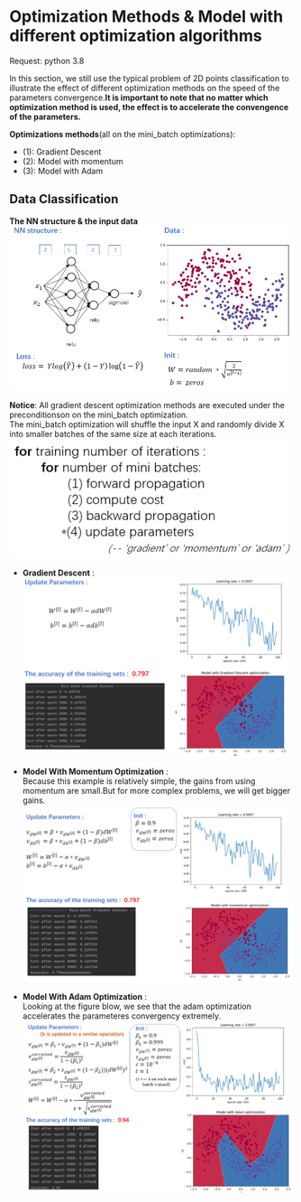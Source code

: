 # Optimization Methods & Model with different optimization algorithms
Request:
  python 3.8
  
In this section, we still use the typical problem of 2D points classification to illustrate the effect of different optimization methods on the speed of the parameters convergence.__It is important to note that no matter which optimization method is used, the effect is to accelerate the convengence of the parameters.__

__Optimizations methods__(all on the mini_batch optimizations):  
  - (1): Gradient Descent
  - (2): Model with momentum 
  - (3): Model with Adam

## Data Classification
  __The NN structure & the input data__
   ![Alt text](https://raw.githubusercontent.com/IHNF262/DeepLearningPractice/main/2_2_OptimizationMethods/images/1.png)
   
   
   __Notice__: All gradient descent optimization methods are executed under the preconditionson on the mini_batch optimization.  
   The mini_batch optimization will shuffle the input X and randomly divide X into smaller batches of the same size at each iterations. 
   ![Alt text](https://raw.githubusercontent.com/IHNF262/DeepLearningPractice/main/2_2_OptimizationMethods/images/2.png)
   
  - __Gradient Descent__ : 
![Alt text](https://raw.githubusercontent.com/IHNF262/DeepLearningPractice/main/2_2_OptimizationMethods/images/3.png)

  - __Model With Momentum Optimization__ :  
     Because this example is relatively simple, the gains from using momentum are small.But for more complex problems, we will get bigger gains.
![Alt text](https://raw.githubusercontent.com/IHNF262/DeepLearningPractice/main/2_2_OptimizationMethods/images/4.png)

  - __Model With Adam Optimization__ :  
     Looking at the figure blow, we see that the adam optimization accelerates the parameteres convergency extremely.
     ![Alt text](https://raw.githubusercontent.com/IHNF262/DeepLearningPractice/main/2_2_OptimizationMethods/images/5.png)
  
 
  
  
